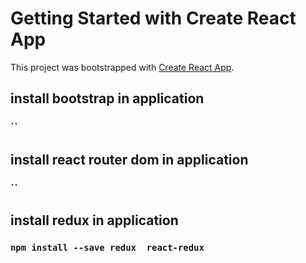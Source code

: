 # Getting Started with Create React App


This project was bootstrapped with [Create React App](https://github.com/facebook/create-react-app).


## install bootstrap in application
### ``

## install react router dom in application
### ``

## install redux in application
### `npm install --save redux  react-redux`
